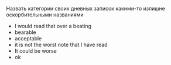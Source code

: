 Назвать категории своих дневных записок какими-то излишне оскорбительными названиями
- I would read that over a beating
- bearable
- acceptable
- it is not the worst note that I have read
- It could be worse
- ok
